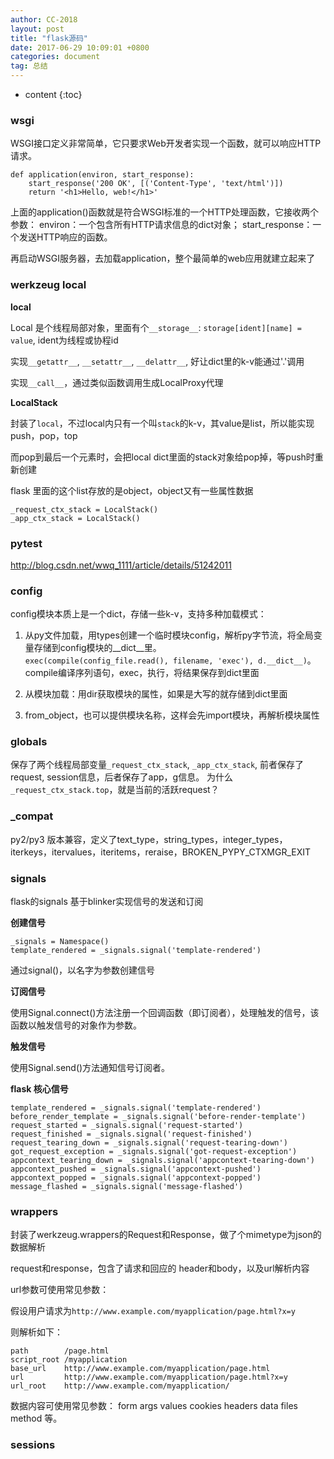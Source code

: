 ```yaml
---
author: CC-2018
layout: post
title: "flask源码"
date: 2017-06-29 10:09:01 +0800
categories: document
tag: 总结
---
```


* content
{:toc}

### wsgi

WSGI接口定义非常简单，它只要求Web开发者实现一个函数，就可以响应HTTP请求。

```
def application(environ, start_response):
    start_response('200 OK', [('Content-Type', 'text/html')])
    return '<h1>Hello, web!</h1>'
```
上面的application()函数就是符合WSGI标准的一个HTTP处理函数，它接收两个参数：
environ：一个包含所有HTTP请求信息的dict对象；
start_response：一个发送HTTP响应的函数。

再启动WSGI服务器，去加载application，整个最简单的web应用就建立起来了

### werkzeug local

**local**

Local 是个线程局部对象，里面有个`__storage__`: `storage[ident][name] = value`, ident为线程或协程id

实现`__getattr__`, `__setattr__`, `__delattr__`, 好让dict里的k-v能通过'.'调用

实现`__call__`，通过类似函数调用生成LocalProxy代理

**LocalStack**

封装了`local`，不过local内只有一个叫`stack`的k-v，其value是list，所以能实现push，pop，top

而pop到最后一个元素时，会把local dict里面的stack对象给pop掉，等push时重新创建

flask 里面的这个list存放的是object，object又有一些属性数据


```
_request_ctx_stack = LocalStack()
_app_ctx_stack = LocalStack()
```

### pytest

http://blog.csdn.net/wwq_1111/article/details/51242011

### config

config模块本质上是一个dict，存储一些k-v，支持多种加载模式：

1. 从py文件加载，用types创建一个临时模块config，解析py字节流，将全局变量存储到config模块的__dict__里。  
   `exec(compile(config_file.read(), filename, 'exec'), d.__dict__)`。compile编译序列语句，exec，执行，将结果保存到dict里面

2. 从模块加载：用dir获取模块的属性，如果是大写的就存储到dict里面

3. from_object，也可以提供模块名称，这样会先import模块，再解析模块属性

### globals

保存了两个线程局部变量`_request_ctx_stack`, `_app_ctx_stack`, 前者保存了request, session信息，后者保存了app，g信息。
为什么`_request_ctx_stack.top`，就是当前的活跃request？

### \_compat

py2/py3 版本兼容，定义了text_type，string_types，integer_types，iterkeys，itervalues，iteritems，reraise，BROKEN_PYPY_CTXMGR_EXIT


### signals

flask的signals 基于blinker实现信号的发送和订阅

**创建信号**

```
_signals = Namespace()
template_rendered = _signals.signal('template-rendered')
```

通过signal()，以名字为参数创建信号

**订阅信号**

使用Signal.connect()方法注册一个回调函数（即订阅者），处理触发的信号，该函数以触发信号的对象作为参数。

**触发信号**

使用Signal.send()方法通知信号订阅者。

**flask 核心信号**
```
template_rendered = _signals.signal('template-rendered')
before_render_template = _signals.signal('before-render-template')
request_started = _signals.signal('request-started')
request_finished = _signals.signal('request-finished')
request_tearing_down = _signals.signal('request-tearing-down')
got_request_exception = _signals.signal('got-request-exception')
appcontext_tearing_down = _signals.signal('appcontext-tearing-down')
appcontext_pushed = _signals.signal('appcontext-pushed')
appcontext_popped = _signals.signal('appcontext-popped')
message_flashed = _signals.signal('message-flashed')
```

### wrappers

封装了werkzeug.wrappers的Request和Response，做了个mimetype为json的数据解析

request和response，包含了请求和回应的 header和body，以及url解析内容

url参数可使用常见参数：

假设用户请求为`http://www.example.com/myapplication/page.html?x=y`

则解析如下：
```
path        /page.html
script_root /myapplication
base_url    http://www.example.com/myapplication/page.html
url         http://www.example.com/myapplication/page.html?x=y
url_root    http://www.example.com/myapplication/
```

数据内容可使用常见参数：
form args values cookies headers data files method 等。

### sessions
